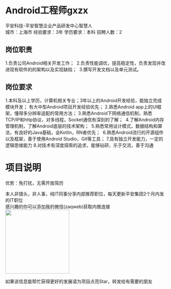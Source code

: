 # Android工程师gxzx
平安科技-平安智慧企业产品研发中心智慧人  
城市：上海市 经验要求：3年 学历要求：本科  招聘人数：2

## 岗位职责
1.负责公司Android相关开发工作； 
   2.负责性能调优，提高稳定性，负责发现并改进现有软件的的架构以及实现缺陷； 
   3.撰写开发文档以及单元测试。

## 岗位要求
1.本科及以上学历，计算机相关专业；3年以上的Android开发经验，能独立完成模块开发； 有大中型Android项目开发经验优先；
   2.熟悉Android app上的UI框架，懂得多分辨率适配的常用方法；
   3.熟悉Android下网络通信机制，熟悉TCP/IP和http协议，对多线程，Socket通信有深刻的了解； 
   4.了解Android内存管理机制，了解Android底层的技术架构； 
   5.熟悉常用设计模式，数据结构和算法，有良好的Java基础，会Kotlin，RN者优先； 
   6.熟悉Android流行的开源组件以及框架，善于使用Android Studio，Git等工具；
   7.具有独立开发能力，一定的逻辑思维能力
   8.对技术有深度探索的追求，能够钻研，乐于交流，善于沟通

# 项目说明

优势：免打扰，无需开放简历

本人非猎头，非人事，纯IT同事分享内部推荐职位，每天更新平安集团2个月内发的IT职位  
感兴趣的你可以添加我的微信(zaqweb)获取内推连接  
<img src="https://github.com/zaqweb/PA-IT-JOBS/blob/master/WechatICode.jpeg"  height="200" width="200">

如果该信息能帮忙获得更好的发展请为项目点亮Star，转发给有需要的朋友




